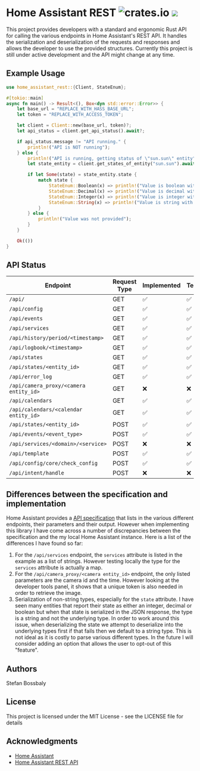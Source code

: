 # Home Assistant REST ![crates.io](https://img.shields.io/crates/v/home-assistant-rest.svg) [![](https://docs.rs/home-assistant-rest/badge.svg)](https://docs.rs/home-assistant-rest)

This project provides developers with a standard and ergonomic Rust API for
calling the various endpoints in Home Assistant's REST API. It handles the
serialization and deserialization of the requests and responses and allows the
developer to use the provided structures. Currently this project is still under
active development and the API might change at any time.

## Example Usage

```rust
use home_assistant_rest::{Client, StateEnum};

#[tokio::main]
async fn main() -> Result<(), Box<dyn std::error::Error>> {
    let base_url = "REPLACE_WITH_HASS_BASE_URL";
    let token = "REPLACE_WITH_ACCESS_TOKEN";

    let client = Client::new(base_url, token)?;
    let api_status = client.get_api_status().await?;

    if api_status.message != "API running." {
        println!("API is NOT running");
    } else {
        println!("API is running, getting status of \"sun.sun\" entity");
        let state_entity = client.get_states_of_entity("sun.sun").await?;

        if let Some(state) = state_entity.state {
            match state {
                StateEnum::Boolean(x) => println!("Value is boolean with value {}", x),
                StateEnum::Decimal(x) => println!("Value is decimal with value {}", x),
                StateEnum::Integer(x) => println!("Value is integer with value {}", x),
                StateEnum::String(x) => println!("Value is string with value \"{}\"", x),
            }
        } else {
            println!("Value was not provided");
        }
    }

    Ok(())
}
```

## API Status

| Endpoint                               | Request Type | Implemented | Tested |
| -------------------------------------- | ------------ | ----------- | ------ |
| `/api/`                                | GET          | ✅          | ✅     |
| `/api/config`                          | GET          | ✅          | ✅     |
| `/api/events`                          | GET          | ✅          | ✅     |
| `/api/services`                        | GET          | ✅          | ✅     |
| `/api/history/period/<timestamp>`      | GET          | ✅          | ✅     |
| `/api/logbook/<timestamp>`             | GET          | ✅          | ✅     |
| `/api/states`                          | GET          | ✅          | ✅     |
| `/api/states/<entity_id>`              | GET          | ✅          | ✅     |
| `/api/error_log`                       | GET          | ✅          | ✅     |
| `/api/camera_proxy/<camera entity_id>` | GET          | ❌          | ❌     |
| `/api/calendars`                       | GET          | ✅          | ✅     |
| `/api/calendars/<calendar entity_id>`  | GET          | ✅          | ✅     |
| `/api/states/<entity_id>`              | POST         | ✅          | ✅     |
| `/api/events/<event_type>`             | POST         | ✅          | ✅     |
| `/api/services/<domain>/<service>`     | POST         | ❌          | ❌     |
| `/api/template`                        | POST         | ✅          | ✅     |
| `/api/config/core/check_config`        | POST         | ✅          | ✅     |
| `/api/intent/handle`                   | POST         | ❌          | ❌     |

## Differences between the specification and implementation

Home Assistant provides a
[API specification](https://developers.home-assistant.io/docs/api/rest/) that
lists in the various different endpoints, their parameters and their output.
However when implementing this library I have come across a number of
discrepancies between the specification and the my local Home Assistant
instance. Here is a list of the differences I have found so far:

1. For the `/api/services` endpoint, the `services` attribute is listed in the
   example as a list of strings. However testing locally the type for the
   `services` attribute is actually a map.
2. For the `/api/camera_proxy/<camera entity_id>` endpoint, the only listed
   parameters are the camera id and the time. However looking at the developer
   tools panel, it shows that a unique token is also needed in order to retrieve
   the image.
3. Serialization of non-string types, especially for the `state` attribute. I
   have seen many entities that report their state as either an integer, decimal
   or boolean but when that state is serialized in the JSON response, the type
   is a string and not the underlying type. In order to work around this issue,
   when deserializing the state we attempt to deserialize into the underlying
   types first if that fails then we default to a string type. This is not ideal
   as it is costly to parse various different types. In the future I will
   consider adding an option that allows the user to opt-out of this "feature".

## Authors

Stefan Bossbaly

## License

This project is licensed under the MIT License - see the LICENSE file for
details

## Acknowledgments

- [Home Assistant](https://www.home-assistant.io/)
- [Home Assistant REST API](https://developers.home-assistant.io/docs/api/rest/)
